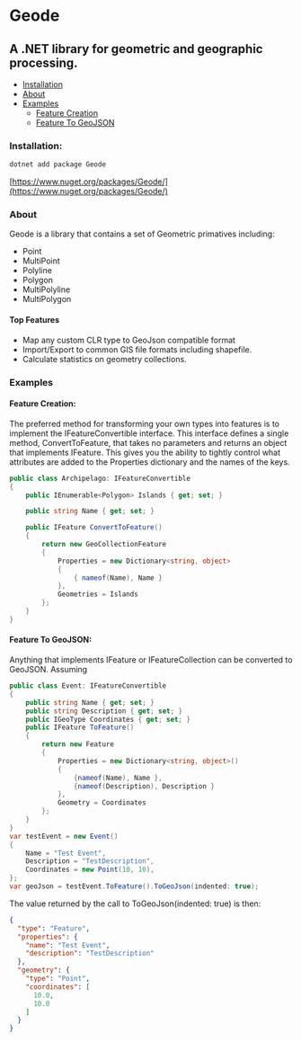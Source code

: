 # Geode
## A .NET library for geometric and geographic processing.

- [Installation](#installation)
- [About](#about)
- [Examples](#examples)
	- [Feature Creation](#feature-creation)
	- [Feature To GeoJSON](#feature-to-geojson)

### Installation:
```bash
dotnet add package Geode
```
[https://www.nuget.org/packages/Geode/](https://www.nuget.org/packages/Geode/)

### About
Geode is a library that contains a set of Geometric primatives including: 
- Point
- MultiPoint
- Polyline
- Polygon
- MultiPolyline
- MultiPolygon

#### Top Features
- Map any custom CLR type to GeoJson compatible format
- Import/Export to common GIS file formats including shapefile.
- Calculate statistics on geometry collections.

### Examples

#### Feature Creation:
The preferred method for transforming your own types into features is to implement the IFeatureConvertible interface. This interface defines a single method, ConvertToFeature, that takes no parameters and returns an object that implements IFeature. This gives you the ability to tightly control what attributes are added to the Properties dictionary and the names of the keys. 
```c#
public class Archipelago: IFeatureConvertible
{
	public IEnumerable<Polygon> Islands { get; set; }

	public string Name { get; set; }

	public IFeature ConvertToFeature()
	{
		return new GeoCollectionFeature
		{
			Properties = new Dictionary<string, object>
			{
				{ nameof(Name), Name }
			},
			Geometries = Islands                
		};
	}
}
```

#### Feature To GeoJSON:
Anything that implements IFeature or IFeatureCollection can be converted to GeoJSON. Assuming
```c#
public class Event: IFeatureConvertible
{
    public string Name { get; set; }
    public string Description { get; set; }
    public IGeoType Coordinates { get; set; }
    public IFeature ToFeature()
    {
        return new Feature
        {
			Properties = new Dictionary<string, object>()
            {
                {nameof(Name), Name },
                {nameof(Description), Description }
            },
            Geometry = Coordinates
        };
    }
}
var testEvent = new Event()
{
	Name = "Test Event",
	Description = "TestDescription",
    Coordinates = new Point(10, 10),
};          
var geoJson = testEvent.ToFeature().ToGeoJson(indented: true);
```
The value returned by the call to ToGeoJson(indented: true) is then:
```json
{
  "type": "Feature",
  "properties": {
    "name": "Test Event",
    "description": "TestDescription"
  },
  "geometry": {
    "type": "Point",
    "coordinates": [
      10.0,
      10.0
    ]
  }
}
```
